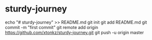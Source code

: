 # sturdy-journey
echo "# sturdy-journey" >> README.md
git init
git add README.md
git commit -m "first commit"
git remote add origin https://github.com/xtonkz/sturdy-journey.git
git push -u origin master
